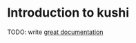 # Introduction to kushi

TODO: write [great documentation](http://jacobian.org/writing/what-to-write/)
